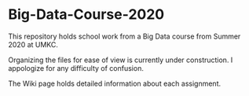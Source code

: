 # Big-Data-Course-2020

This repository holds school work from a Big Data course from Summer 2020 at UMKC.

Organizing the files for ease of view is currently under construction. I appologize for any difficulty of confusion. 

The Wiki page holds detailed information about each assignment. 
